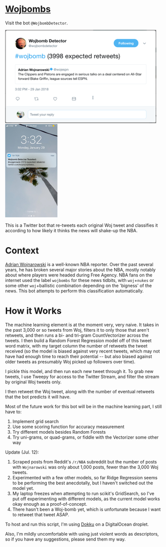 [Wojbombs](https://www.twitter.com/wojbombdetector)
========

Visit the bot `@WojbombDetector`.

<a href="url"><img src="preview.png" height="300"></a>
<a href="url"><img src="mobile.jpg" height="300"></a>

This is a Twitter bot that re-tweets each original Woj tweet and classifies it according to how likely it thinks the news will shake-up the NBA.

Context
=======

[Adrian Wojnarowski](http://www.twitter.com/wojespn) is a well-known NBA reporter. Over the past several years, he has broken several major stories about the NBA, mostly notably about where players were headed during Free Agency. NBA fans on the internet used the label `wojbombs` for these news tidbits, with `woj`+`nukes` or some other `woj`+ballistic combination depending on the 'bigness' of the news. This bot attempts to perform this classification automatically. 

How it Works
============

The machine learning element is at the moment very, very naive. It takes in the past 3,000 or so tweets from Woj, filters it to only those that aren't retweets, and then runs a bi- and tri-gram CountVectorizer across the tweets. I then build a Random Forest Regression model off of this tweet word matrix, with my target column the number of retweets the tweet received (so the model is biased against very recent tweets, which may not have had enough time to reach their potential -- but also biased against older tweets as presumably Woj picked up followers over time). 

I pickle this model, and then run each new tweet through it. To grab new tweets, I use Tweepy for access to the Twitter Stream, and filter the stream by original Woj tweets only.

I then retweet the Woj tweet, along with the number of eventual retweets that the bot predicts it will have.

Most of the future work for this bot will be in the machine learning part, I still have to:
1. Implement grid search
2. Use some scoring function for accuracy measurement
3. Try different models besides Random Forests
4. Try uni-grams, or quad-grams, or fiddle with the Vectorizer some other way

Update (Jul. 12):
1. Scraped posts from Reddit's `/r/NBA` subreddit but the number of posts with `Wojnarowski` was only about 1,000 posts, fewer than the 3,000 Woj tweets.
2. Experimented with a few other models, so far Ridge Regression seems to be performing the best anecdotally, but I haven't switched out the model yet.
3. My laptop freezes when attempting to run scikit's GridSearch, so I've put off experimenting with different models, as the current model works okay enough as a proof-of-concept.
4. There hasn't been a Woj-bomb yet, which is unfortunate because I want to retweet that tweet ASAP.

To host and run this script, I'm using [Dokku](https://github.com/dokku/dokku/) on a DigitalOcean droplet.

Also, I'm mildly uncomfortable with using just violent words as descriptors, so if you have any suggestions, please send them my way.

